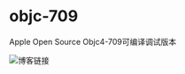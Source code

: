 # objc-709
Apple Open Source Objc4-709可编译调试版本

![博客链接](http://cocoa-chen.github.io/2017/12/06/compile-Runtime-objc4-709/)
